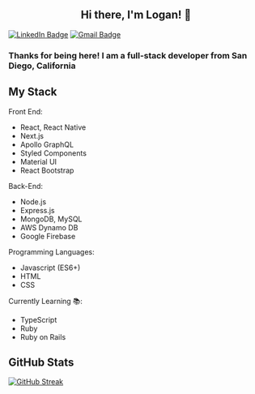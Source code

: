 
<h2 align="center" >Hi there, I'm Logan! 👋</h2>

<div id="badges">
  <a href="https://www.linkedin.com/in/logan-bertrand-/"><img src="https://img.shields.io/badge/LinkedIn-blue?style=for-the-badge&logo=linkedin&logoColor=white" alt="LinkedIn Badge"/></a>
  <a href="mailto:loganwbertrand@gmail.com"><img src="https://img.shields.io/badge/Gmail-red?style=for-the-badge&logo=gmail&logoColor=white" alt="Gmail Badge"/></a>
</div>

<h3>Thanks for being here! I am a full-stack developer from San Diego, California</h3>

<h2>My Stack</h2>

Front End:
- React, React Native
- Next.js
- Apollo GraphQL
- Styled Components
- Material UI
- React Bootstrap

Back-End:
- Node.js
- Express.js
- MongoDB, MySQL
- AWS Dynamo DB
- Google Firebase

Programming Languages:
- Javascript (ES6+)
- HTML
- CSS

Currently Learning 📚:
- TypeScript
- Ruby
- Ruby on Rails

<h2>GitHub Stats</h2>

[![GitHub Streak](http://github-readme-streak-stats.herokuapp.com?user=loganbertrand&mode=weekly&theme=dark&background=000000)](https://git.io/streak-stats)



